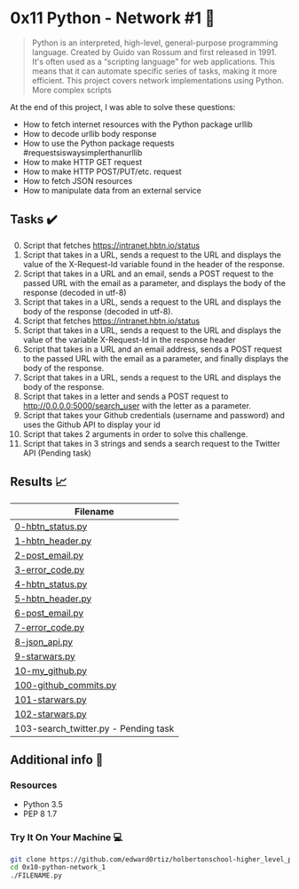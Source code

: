 # 0x11  Python - Network #1 :snake:

> Python is an interpreted, high-level, general-purpose programming language. Created by Guido van Rossum and first released in 1991. It's often used as a “scripting language” for web applications. This means that it can automate specific series of tasks, making it more efficient. This project covers network implementations using Python. More complex scripts

At the end of this project, I was able to solve these questions:
  
* How to fetch internet resources with the Python package urllib
* How to decode urllib body response
* How to use the Python package requests #requestsiswaysimplerthanurllib
* How to make HTTP GET request
* How to make HTTP POST/PUT/etc. request
* How to fetch JSON resources
* How to manipulate data from an external service

## Tasks :heavy_check_mark:

0. Script that fetches https://intranet.hbtn.io/status
1. Script that takes in a URL, sends a request to the URL and displays the value of the X-Request-Id variable found in the header of the response.
2. Script that takes in a URL and an email, sends a POST request to the passed URL with the email as a parameter, and displays the body of the response (decoded in utf-8)
3. Script that takes in a URL, sends a request to the URL and displays the body of the response (decoded in utf-8).
4. Script that fetches https://intranet.hbtn.io/status
5. Script that takes in a URL, sends a request to the URL and displays the value of the variable X-Request-Id in the response header
6. Script that takes in a URL and an email address, sends a POST request to the passed URL with the email as a parameter, and finally displays the body of the response.
7. Script that takes in a URL, sends a request to the URL and displays the body of the response.
8. Script that takes in a letter and sends a POST request to http://0.0.0.0:5000/search_user with the letter as a parameter.
9. Script that takes your Github credentials (username and password) and uses the Github API to display your id
10. Script that takes 2 arguments in order to solve this challenge.
11. Script that takes in 3 strings and sends a search request to the Twitter API (Pending task)

## Results :chart_with_upwards_trend:

| Filename |
| ------ |
| [0-hbtn_status.py](https://github.com/edward0rtiz/holbertonschool-higher_level_programming/blob/master/0x11-python-network_1/0-hbtn_status.py)|
| [1-hbtn_header.py](https://github.com/edward0rtiz/holbertonschool-higher_level_programming/blob/master/0x11-python-network_1/1-hbtn_header.py)|
| [2-post_email.py](https://github.com/edward0rtiz/holbertonschool-higher_level_programming/blob/master/0x11-python-network_1/2-post_email.py)|
| [3-error_code.py](https://github.com/edward0rtiz/holbertonschool-higher_level_programming/blob/master/0x11-python-network_1/3-error_code.py)|
| [4-hbtn_status.py](hhttps://github.com/edward0rtiz/holbertonschool-higher_level_programming/blob/master/0x11-python-network_1/4-hbtn_status.py)|
| [5-hbtn_header.py](https://github.com/edward0rtiz/holbertonschool-higher_level_programming/blob/master/0x11-python-network_1/5-hbtn_header.py)|
| [6-post_email.py](https://github.com/edward0rtiz/holbertonschool-higher_level_programming/blob/master/0x11-python-network_1/6-post_email.py)|
| [7-error_code.py](https://github.com/edward0rtiz/holbertonschool-higher_level_programming/blob/master/0x11-python-network_1/7-error_code.py)|
| [8-json_api.py](https://github.com/edward0rtiz/holbertonschool-higher_level_programming/blob/master/0x11-python-network_1/8-json_api.py)|
| [9-starwars.py](https://github.com/edward0rtiz/holbertonschool-higher_level_programming/blob/master/0x11-python-network_1/9-starwars.py)|
| [10-my_github.py](https://github.com/edward0rtiz/holbertonschool-higher_level_programming/blob/master/0x11-python-network_1/10-my_github.py)|
| [100-github_commits.py](https://github.com/edward0rtiz/holbertonschool-higher_level_programming/blob/master/0x11-python-network_1/100-github_commits.py)|
| [101-starwars.py](https://github.com/edward0rtiz/holbertonschool-higher_level_programming/blob/master/0x11-python-network_1/101-starwars.py)|
| [102-starwars.py](https://github.com/edward0rtiz/holbertonschool-higher_level_programming/blob/master/0x11-python-network_1/102-starwars.py)|
| 103-search_twitter.py - Pending task|


## Additional info :construction:
### Resources

- Python 3.5
- PEP 8 1.7

### Try It On Your Machine :computer:	
```bash
git clone https://github.com/edward0rtiz/holbertonschool-higher_level_programming.git
cd 0x10-python-network_1
./FILENAME.py
```
